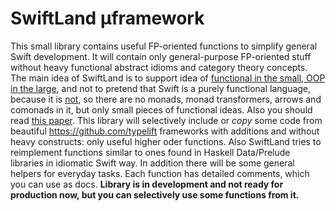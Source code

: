 # SwiftLand µframework

This small library contains useful FP-oriented functions to simplify general Swift development. It will contain only general-purpose FP-oriented stuff without heavy functional abstract idioms and category theory concepts. The main idea of SwiftLand is to support idea of [functional in the small, OOP in the large](http://www.johndcook.com/blog/2009/03/23/functional-in-the-small-oo-in-the-large/), and not to pretend that Swift is a purely functional language, because it is [not](https://en.wikipedia.org/wiki/Referential_transparency), so there are no monads, monad transformers, arrows and comonads in it, but only small pieces of functional ideas. Also you should read [this paper](https://queue.acm.org/detail.cfm?id=2611829).
This library will selectively include or _copy_ some code from beautiful https://github.com/typelift frameworks with additions and without heavy constructs: only useful higher oder functions. Also SwiftLand tries to reimplement functions similar to ones found in Haskell Data/Prelude libraries in idiomatic Swift way. In addition there will be some general helpers for everyday tasks. Each function has detailed comments, which you can use as docs.
**Library is in development and not ready for production now, but you can selectively use some functions from it.**
